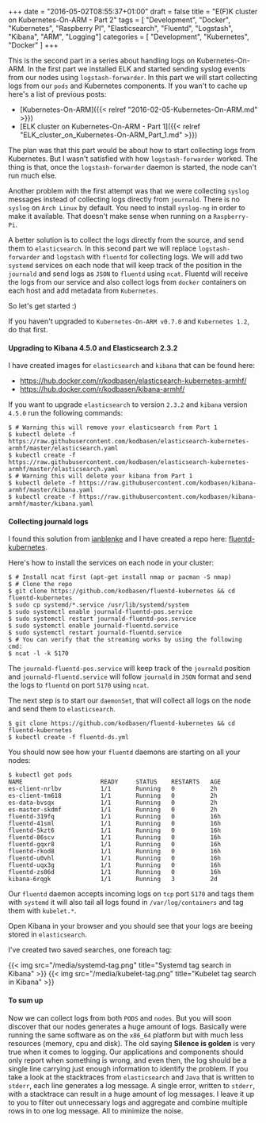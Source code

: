 +++
date = "2016-05-02T08:55:37+01:00"
draft = false
title = "E(F)K cluster on Kubernetes-On-ARM - Part 2"
tags = [ "Development", "Docker", "Kubernetes", "Raspberry PI", "Elasticsearch", "Fluentd", "Logstash", "Kibana", "ARM", "Logging"]
categories = [ "Development", "Kubernetes", "Docker" ]
+++

This is the second part in a series about handling logs on Kubernetes-On-ARM.
In the first part we installed ELK and started sending syslog events from our
nodes using `logstash-forwarder`. In this part we will start collecting logs
from our `pods` and Kubernetes components. If you wan't to cache up here's a
list of previous posts:

* [Kubernetes-On-ARM]({{< relref "2016-02-05-Kubernetes-On-ARM.md" >}})
* [ELK cluster on Kubernetes-On-ARM - Part 1]({{< relref "ELK_cluster_on_Kubernetes-On-ARM_Part_1.md" >}})
<!--more-->

The plan was that this part would be about how
to start collecting logs from Kubernetes. But I wasn't satisfied with how
`logstash-forwarder` worked. The thing is that, once the `logstash-forwarder`
daemon is started, the node can't run much else.

Another problem with the first attempt was that we were collecting `syslog`
messages instead of collecting logs directly from `journald`. There is no
`syslog` on `Arch Linux` by default. You need to install `syslog-ng` in order to
make it available. That doesn't make sense when running on a `Raspberry-Pi`.

A better solution is to collect the logs directly from the source, and send them
to `elasticsearch`. In this second part we will replace `logstash-forwarder` and
`logstash` with `fluentd` for collecting logs. We will add two `systemd`
services on each node that will keep track of the position in the `journald` and
send logs as `JSON` to `fluentd` using `ncat`. Fluentd will receive the logs
from our service and also collect logs from `docker` containers on each host
and add metadata from `Kubernetes`.

So let's get started :)

If you haven't upgraded to `Kubernetes-On-ARM v0.7.0` and `Kubernetes 1.2`, do
that first.

#### Upgrading to Kibana 4.5.0 and Elasticsearch 2.3.2

I have created images for `elasticsearch` and `kibana` that can be found here:

* https://hub.docker.com/r/kodbasen/elasticsearch-kubernetes-armhf/
* https://hub.docker.com/r/kodbasen/kibana-armhf/

If you want to upgrade `elasticsearch` to version `2.3.2` and `kibana` version
`4.5.0` run the following commands:
```shell
$ # Warning this will remove your elasticsearch from Part 1
$ kubectl delete -f https://raw.githubusercontent.com/kodbasen/elasticsearch-kubernetes-armhf/master/elasticsearch.yaml
$ kubectl create -f https://raw.githubusercontent.com/kodbasen/elasticsearch-kubernetes-armhf/master/elasticsearch.yaml
$ # Warning this will delete your kibana from Part 1
$ kubectl delete -f https://raw.githubusercontent.com/kodbasen/kibana-armhf/master/kibana.yaml
$ kubectl create -f https://raw.githubusercontent.com/kodbasen/kibana-armhf/master/kibana.yaml
```

#### Collecting journald logs

I found this solution from [ianblenke](https://github.com/ianblenke/docker-fluentd/tree/master/systemd)
and I have created a repo here: [fluentd-kubernetes](https://github.com/kodbasen/fluentd-kubernetes).

Here's how to install the services on each node in your cluster:
```shell
$ # Install ncat first (apt-get install nmap or pacman -S nmap)
$ # Clone the repo
$ git clone https://github.com/kodbasen/fluentd-kubernetes && cd fluentd-kubernetes
$ sudo cp systemd/*.service /usr/lib/systemd/system
$ sudo systemctl enable journald-fluentd-pos.service
$ sudo systemctl restart journald-fluentd-pos.service
$ sudo systemctl enable journald-fluentd.service
$ sudo systemctl restart journald-fluentd.service
$ # You can verify that the streaming works by using the following cmd:
$ ncat -l -k 5170
```
The `journald-fluentd-pos.service` will keep track of the `journald` position
and `journald-fluentd.service` will follow `journald` in `JSON` format and send
the logs to `fluentd` on port `5170` using `ncat`.

The next step is to start our `daemonSet`, that will collect all logs on the node
and send them to `elasticsearch`.
```shell
$ git clone https://github.com/kodbasen/fluentd-kubernetes && cd fluentd-kubernetes
$ kubectl create -f fluentd-ds.yml
```
You should now see how your `fluentd` daemons are starting on all your nodes:
```shell
$ kubectl get pods
NAME                      READY     STATUS    RESTARTS   AGE
es-client-nrlbv           1/1       Running   0          2h
es-client-tm618           1/1       Running   0          2h
es-data-bvsqx             1/1       Running   0          2h
es-master-skdmf           1/1       Running   0          2h
fluentd-319fq             1/1       Running   0          16h
fluentd-41sml             1/1       Running   0          16h
fluentd-5kzt6             1/1       Running   0          16h
fluentd-86scv             1/1       Running   0          16h
fluentd-gqxr8             1/1       Running   0          16h
fluentd-rkod8             1/1       Running   0          16h
fluentd-u0vhl             1/1       Running   0          16h
fluentd-uqx3g             1/1       Running   0          16h
fluentd-zs06d             1/1       Running   0          16h
kibana-6rqgk              1/1       Running   3          2d
```

Our `fluentd` daemon accepts incoming logs on `tcp` port `5170` and tags them
with `systemd` it will also tail all logs found in `/var/log/containers` and
tag them with `kubelet.*`.

Open Kibana in your browser and you should see that your logs are beeing stored
in `elasticsearch`.

I've created two saved searches, one foreach tag:

{{< img src="/media/systemd-tag.png" title="Systemd tag search in Kibana" >}}
{{< img src="/media/kubelet-tag.png" title="Kubelet tag search in Kibana" >}}

#### To sum up

Now we can collect logs from both `PODS` and `nodes`. But you will soon discover
that our nodes generates a huge amount of logs. Basically were running the same
software as on the `x86_64` platform but with much less resources
(memory, cpu and disk). The old saying **Silence is golden** is very true
when it comes to logging. Our applications and components should only report
when something is wrong, and even then, the log should be a single line carrying
just enough information to identify the problem. If you take a look at the
stacktraces from `elasticsearch` and `Java` that is written to `stderr`, each
line generates a log message. A single error, written to `stderr`, with a
stacktrace can result in a huge amount of log messages. I leave it up to you to
filter out unnecessary logs and aggregate and combine multiple rows in to one
log message. All to minimize the noise.
